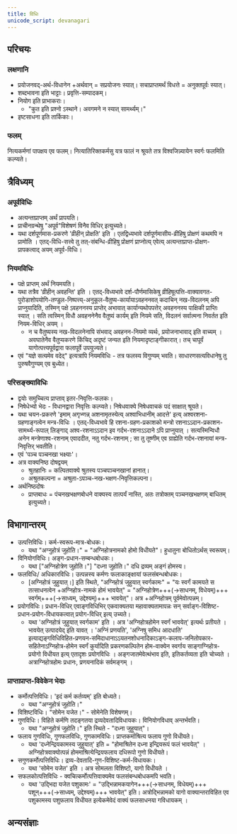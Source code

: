 ```yaml
---
title: विधिः
unicode_script: devanagari
---
```


## परिचयः
### लक्षणानि
- प्रयोजनवद्-अर्थ-विधानेन +अर्थवान् = सप्रयोजनः स्यात्। सचाप्राप्तमर्थं विधत्ते = अनुक्तपूर्वः स्यात्।
- शब्दभावना इति भाट्टाः। प्रवृत्ति-सम्पादकम्।
- नियोग इति प्राभाकराः।
  - "कुत इति प्रश्नो ऽस्थाने। अवगमने न स्यात् सामर्थ्यम्।"
- इष्टसाधना इति तार्किकाः।

### फलम्
नित्यकर्मणां पापक्षय एव फलम्। नित्यातिरिक्तकर्मसु यत्र फालं न श्रूयते तत्र विश्वजिन्न्यायेन स्वर्गः फलमिति कल्प्यते।

## त्रैविध्यम्
### अपूर्वविधिः
- अत्यन्ताप्राप्तम् अर्थं प्रापयति। 
- प्राचीनग्रन्थेषु "अपूर्व"विशेषणं विनैव विधिर् इत्युच्यते।
- यथा दर्शपूर्णमास-प्रकरणे 'व्रीहीन् प्रोक्षति' इति । एतद्विध्यभावे दर्शपूर्णमासीय-व्रीहिषु प्रोक्षणं कथमपि न प्रामोति । एतद्-विधि-सत्त्वे तु तत्-संबन्धि-व्रीहिषु प्रोक्षणं प्राप्नोत्य् एवेत्य् अत्यन्ताप्राप्त-प्रोक्षण-प्रापकत्वाद् अयम् अपूर्व-विधिः।

### नियमविधिः
- पक्षे प्राप्तम् अर्थं नियमयति।
- यथा तत्रैव 'व्रीहीन् अवहन्ति' इति । एतद्-विध्यभावे दर्श-पौर्णमासिकेषु व्रीहिषूत्पत्ति-वाक्यावगत-पुरोडाशोपयोगि-तण्डुल-निष्पत्त्य्-अनुकूल-वैतुष्य-कार्यायाऽवहननवत् कदाचिन् नख-विदलनम् अपि प्राप्नुयादिति, तस्मिन् पक्षे ऽवहननस्य प्राप्तेर् अभावात् कार्यान्यथोपपत्तेर् अवहननस्य पाक्षिकी प्राप्तिः स्यात् । सति त्वस्मिन् विधौ अवहननेनैव वैतुष्यं कार्यम् इति नियमे सति, विदलनं सर्वात्मना निवर्तत इति नियम-विधिर् अयम् ।
  - न च वैतुष्यस्य नख-विदलनेनापि संभवाद् अवहनन-नियमो व्यर्थः, प्रयोजनाभावाद् इति वाच्यम् । अवघातेनैव वैतुप्यकरणे किंचिद् अदृष्टं जन्यत इति नियमादृष्टाङ्गीकारात्। तच् चापूर्वं यागोत्पत्त्यपूर्वद्वारा फलापूर्वे उपयुज्यते।
- एवं "यज्ञे सत्यमेव वदेद्" इत्यत्रापि नियमविधिः - तत्र फलस्य विगुण्यम् भवति। साधारणसत्यविधानेषु तु पुरुषवैगुण्यम् एव बुध्येत।

### परिसङ्ख्याविधिः
- द्वयोः समुच्चित्य प्राप्ताव् इतर-निवृत्ति-फलकः।
- निषेधेभ्यो भेदः - विधानद्वारा निवृत्तिः कल्प्यते। निषेधवाक्ये निषेधवाचकं पदं साक्षात् श्रूयते।
- यथा चयन-प्रकरणे 'इमाम् अगृभ्णन्न् अशनामृतस्येत्य् अश्वाभिधानीम् आदत्ते' इत्य् अश्वरशना-ग्रहणाङ्गत्वेन मन्त्र-विधिः । एतद्-विध्यभावे हि रशना-ग्रहण-प्रकाशको मन्त्रो रशनाऽऽदान-प्रकाशन-सामर्थ्य-रूपाल् लिङ्गाद् अश्व-रशनाऽऽदान इव गर्दभ-रशनाऽऽदाने ऽपि प्राप्नुयात् । सत्यस्मिन्विधौ अनेन मन्त्रेणाश्व-रशनाम् एवाददीत, नतु गर्दभ-रशनाम् ; सा तु तूष्णीम् एव ग्राह्येति गर्दभ-रशनायां मन्त्र-निवृत्तिर् भवतीति।
- एवं 'पञ्च पञ्चनखा भक्ष्याः'। 
- अत्र वाक्यनिष्ठ दोषद्वयम् 
  - श्रुतहानिः = कल्पितवाक्ये श्रुतस्य पञ्चपञ्चनखानां हानात्। 
  - अश्रुतकल्पना = अश्रुता-ऽपञ्च-नख-भक्षण-निवृत्तिकल्पना।
- अर्थनिष्ठदोषः
  - प्राप्तबाधः = पंचनखभक्षणबोधने वाक्यस्य तात्पर्यं नास्ति, अतः तत्रोक्तम् पञ्चनखभक्षणम् बाधितम् इत्युच्यते।

## विभागान्तरम्
- उत्पत्तिविधिः। कर्म-स्वरूप-मात्र-बोधकः।
  - यथा "अग्नुहोत्रं जुहोति।" = "अग्निहोत्रनामको होमो विधीयते"। हुधातुना बोधितोऽर्थस् स्वरूपम्।
- विनियोगविधिः। अङ्ग-प्रधान-सम्बन्धबोधकः। 
  - यथा ["अग्निहोत्रेण जुहोति।"] "दध्ना जुहोति।" दधि द्रव्यम् अङ्गं होमस्य।
- फलविधिः/ अधिकारविधिः। उत्पन्नस्य कर्मणः फलाकाङ्क्षायां फलसंबन्धबोधकः।
  - [अग्निहोत्रं जुहुयात्।] इति स्थिते, "अग्निहोत्रं जुहुयात् स्वर्गकामः" = "यः स्वर्गं कामयते स तत्साधनत्वेन +अग्निहोत्र-नामकं होमं भावयेत्" = "अग्निहोत्रेण+++(→साधनम्, विधेयम्)+++ स्वर्गम्+++(→साध्यम्, उद्देश्यम्)+++ भावयेत्"। अत्र +अग्निहोत्रम् पूर्वमेवोत्पन्नम्।
- प्रयोगविधिः। प्रधान-विधिर् एवाङ्गविधिभिर् एकवाक्यतया महावाक्यतामापन्नः सन् सर्वाङ्ग-विशिष्ट-प्रधान-प्रयोग-विधायकत्वात् प्रयोग-विधिर् इत्य् उच्यते।
  - यथा 'अग्निहोत्रं जुहुयात् स्वर्गकाम' इति । अत्र 'अग्निहोत्रहोमेन स्वर्गं भावयेत्' इत्यर्थः प्रतीयते । भावयेत् उत्पादयेद् इति यावत् । 'अग्निं प्रणयति', 'अग्निषु समिध आदधाति' इत्याद्यङ्गविधिविहित-प्रणयन-समिदाधानाऽऽयतनशोधनादिकाऽङ्ग-कलाप-जनितोपकार-सहितेनाऽग्निहोत्र-होमेन स्वर्गं कुर्यादिति प्रकरणकल्पितेन होम-वाक्येन स्वर्गाय साङ्गाग्निहोत्र-प्रयोगो विधीयत इत्य् एतादृशः प्रयोगविधिः । अङ्गजातमेवेत्थंभाव इति, इतिकर्तव्यता इति चोच्यते । अत्राग्निहोत्रहोमः प्रधानः, प्रणयनादिकं सर्वमङ्गम् ।

### प्राप्ताप्राप्त-विवेकेन भेदाः
- कर्मोत्पत्तिविधिः। 'इदं कर्म कर्तव्यम्' इति बोध्यते।
  - यथा "अग्नुहोत्रं जुहोति।"
- विशिष्टविधिः। "सोमेन यजेत।" - सोमेनेति विशेषणम्। 
- गुणविधिः।  विहिते कर्मणि तदङ्गतया द्रव्यदेवतादिविधायकः। विनियोगविधाव् अन्तर्भवति।
  - यथा "अग्नुहोत्रं जुहोति।" इति स्थिते - "दध्ना जुहुयात्"।
- फलाय गुणविधिः, गुणफलविधिः, गुणकामविधिः। प्राप्तकर्माश्रित्य फलाय गुणो विधीयते।
  - यथा 'दध्नेन्द्रियकामस्य जुहुयात्' इति = "होमाश्रितेन दध्ना इन्द्रियरूपं फलं भावयेत्" । अग्निहोत्रवाक्योत्पन्नं होममाश्रित्येन्द्रियफलाय दधिरूपो गुणो विधीयते।
- सगुणकर्मोत्पत्तिविधिः। द्रव्य-देवतादि-गुण-विशिष्ट-कर्म-विधायकः।
  - यथा 'सोमेन यजेत' इति । अत्र सोमलता विशिष्टो, यागो विधीयते ।
- सफलकोत्पत्तिविधिः - क्वचित्कर्मोत्पत्तिवाक्यमेव फलसंबन्धबोधकमपि भवति। 
  - यथा 'उद्भिदा यजेत पशुकामः' = "उद्भिन्नामकयागेन+++(→साधनम्, विधेयम्)+++ पशून्+++(→साध्यम्, उद्देश्यम्)+++ भावयेत्" इति। अत्रोद्भिन्नामको यागो वाक्यान्तराविहित एव पशुकामस्य पशुफलाय विधीयत इत्येकमेवेदं वाक्यं फलसाधनया गविधायकम् ।   


## अन्यसंज्ञाः
<div class="spreadsheet" src="../vidhiH.json"> </div>  

